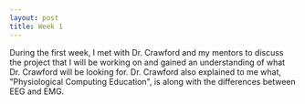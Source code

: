 ```yaml
---
layout: post
title: Week 1
---
```


During the first week, I met with Dr. Crawford and my mentors to discuss the project that I will be working on and gained an understanding of what Dr. Crawford will be looking for. Dr. Crawford also explained to me what, "Physiological Computing Education", is along with the differences between EEG and EMG.

